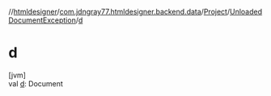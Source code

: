 //[htmldesigner](../../../../index.md)/[com.jdngray77.htmldesigner.backend.data](../../index.md)/[Project](../index.md)/[UnloadedDocumentException](index.md)/[d](d.md)

# d

[jvm]\
val [d](d.md): Document
